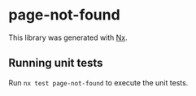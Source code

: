 # page-not-found

This library was generated with [Nx](https://nx.dev).

## Running unit tests

Run `nx test page-not-found` to execute the unit tests.
